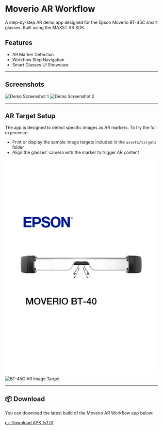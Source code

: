 # Moverio AR Workflow

A step-by-step AR demo app designed for the Epson Moverio BT-45C smart glasses. Built using the MAXST AR SDK.

## Features

- AR Marker Detection
- Workflow Step Navigation
- Smart Glasses UI Showcase

---

## Screenshots

![Demo Screenshot 1](images/demo1.png)
![Demo Screenshot 2](images/demo2.png)

---

## AR Target Setup

The app is designed to detect specific images as AR markers. To try the full experience:

- Print or display the sample image targets included in the `assets/targets` folder
- Align the glasses’ camera with the marker to trigger AR content

![BT-40 AR Image Target](images/bt40_image_tracker.jpg)
![BT-45C AR Image Target](images/bt45c_image_tracker.png)

---

## 📦 Download

You can download the latest build of the Moverio AR Workflow app below:

[👉 Download APK (v1.0)](https://drive.google.com/file/d/1Zi_XPIVU_ZX56I-iCgiZRqn7E81mnKfb)

